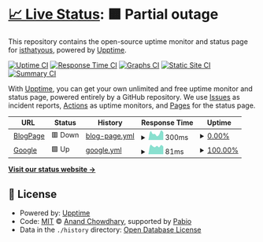 # [📈 Live Status](https://isthatyous.github.io/Regtech-monitoring): <!--live status--> **🟧 Partial outage**

This repository contains the open-source uptime monitor and status page for [isthatyous](https://isthatyous.github.io/Regtech-monitoring), powered by [Upptime](https://github.com/upptime/upptime).

[![Uptime CI](https://github.com/isthatyous/Regtech-monitoring/workflows/Uptime%20CI/badge.svg)](https://github.com/isthatyous/Regtech-monitoring/actions?query=workflow%3A%22Uptime+CI%22)
[![Response Time CI](https://github.com/isthatyous/Regtech-monitoring/workflows/Response%20Time%20CI/badge.svg)](https://github.com/isthatyous/Regtech-monitoring/actions?query=workflow%3A%22Response+Time+CI%22)
[![Graphs CI](https://github.com/isthatyous/Regtech-monitoring/workflows/Graphs%20CI/badge.svg)](https://github.com/isthatyous/Regtech-monitoring/actions?query=workflow%3A%22Graphs+CI%22)
[![Static Site CI](https://github.com/isthatyous/Regtech-monitoring/workflows/Static%20Site%20CI/badge.svg)](https://github.com/isthatyous/Regtech-monitoring/actions?query=workflow%3A%22Static+Site+CI%22)
[![Summary CI](https://github.com/isthatyous/Regtech-monitoring/workflows/Summary%20CI/badge.svg)](https://github.com/isthatyous/Regtech-monitoring/actions?query=workflow%3A%22Summary+CI%22)

With [Upptime](https://upptime.js.org), you can get your own unlimited and free uptime monitor and status page, powered entirely by a GitHub repository. We use [Issues](https://github.com/isthatyous/Regtech-monitoring/issues) as incident reports, [Actions](https://github.com/isthatyous/Regtech-monitoring/actions) as uptime monitors, and [Pages](https://isthatyous.github.io/Regtech-monitoring) for the status page.

<!--start: status pages-->
<!-- This summary is generated by Upptime (https://github.com/upptime/upptime) -->
<!-- Do not edit this manually, your changes will be overwritten -->
<!-- prettier-ignore -->
| URL | Status | History | Response Time | Uptime |
| --- | ------ | ------- | ------------- | ------ |
| <img alt="" src="https://icons.duckduckgo.com/ip3/blog.shivamcodes.me.ico" height="13"> [BlogPage](https://blog.shivamcodes.me) | 🟥 Down | [blog-page.yml](https://github.com/isthatyous/Regtech-monitoring/commits/HEAD/history/blog-page.yml) | <details><summary><img alt="Response time graph" src="./graphs/blog-page/response-time-week.png" height="20"> 300ms</summary><br><a href="https://isthatyous.github.io/Regtech-monitoring/history/blog-page"><img alt="Response time 294" src="https://img.shields.io/endpoint?url=https%3A%2F%2Fraw.githubusercontent.com%2Fisthatyous%2FRegtech-monitoring%2FHEAD%2Fapi%2Fblog-page%2Fresponse-time.json"></a><br><a href="https://isthatyous.github.io/Regtech-monitoring/history/blog-page"><img alt="24-hour response time 344" src="https://img.shields.io/endpoint?url=https%3A%2F%2Fraw.githubusercontent.com%2Fisthatyous%2FRegtech-monitoring%2FHEAD%2Fapi%2Fblog-page%2Fresponse-time-day.json"></a><br><a href="https://isthatyous.github.io/Regtech-monitoring/history/blog-page"><img alt="7-day response time 300" src="https://img.shields.io/endpoint?url=https%3A%2F%2Fraw.githubusercontent.com%2Fisthatyous%2FRegtech-monitoring%2FHEAD%2Fapi%2Fblog-page%2Fresponse-time-week.json"></a><br><a href="https://isthatyous.github.io/Regtech-monitoring/history/blog-page"><img alt="30-day response time 283" src="https://img.shields.io/endpoint?url=https%3A%2F%2Fraw.githubusercontent.com%2Fisthatyous%2FRegtech-monitoring%2FHEAD%2Fapi%2Fblog-page%2Fresponse-time-month.json"></a><br><a href="https://isthatyous.github.io/Regtech-monitoring/history/blog-page"><img alt="1-year response time 294" src="https://img.shields.io/endpoint?url=https%3A%2F%2Fraw.githubusercontent.com%2Fisthatyous%2FRegtech-monitoring%2FHEAD%2Fapi%2Fblog-page%2Fresponse-time-year.json"></a></details> | <details><summary><a href="https://isthatyous.github.io/Regtech-monitoring/history/blog-page">0.00%</a></summary><a href="https://isthatyous.github.io/Regtech-monitoring/history/blog-page"><img alt="All-time uptime 0.00%" src="https://img.shields.io/endpoint?url=https%3A%2F%2Fraw.githubusercontent.com%2Fisthatyous%2FRegtech-monitoring%2FHEAD%2Fapi%2Fblog-page%2Fuptime.json"></a><br><a href="https://isthatyous.github.io/Regtech-monitoring/history/blog-page"><img alt="24-hour uptime 0.00%" src="https://img.shields.io/endpoint?url=https%3A%2F%2Fraw.githubusercontent.com%2Fisthatyous%2FRegtech-monitoring%2FHEAD%2Fapi%2Fblog-page%2Fuptime-day.json"></a><br><a href="https://isthatyous.github.io/Regtech-monitoring/history/blog-page"><img alt="7-day uptime 0.00%" src="https://img.shields.io/endpoint?url=https%3A%2F%2Fraw.githubusercontent.com%2Fisthatyous%2FRegtech-monitoring%2FHEAD%2Fapi%2Fblog-page%2Fuptime-week.json"></a><br><a href="https://isthatyous.github.io/Regtech-monitoring/history/blog-page"><img alt="30-day uptime 0.00%" src="https://img.shields.io/endpoint?url=https%3A%2F%2Fraw.githubusercontent.com%2Fisthatyous%2FRegtech-monitoring%2FHEAD%2Fapi%2Fblog-page%2Fuptime-month.json"></a><br><a href="https://isthatyous.github.io/Regtech-monitoring/history/blog-page"><img alt="1-year uptime 0.00%" src="https://img.shields.io/endpoint?url=https%3A%2F%2Fraw.githubusercontent.com%2Fisthatyous%2FRegtech-monitoring%2FHEAD%2Fapi%2Fblog-page%2Fuptime-year.json"></a></details>
| <img alt="" src="https://icons.duckduckgo.com/ip3/www.google.com.ico" height="13"> [Google](https://www.google.com) | 🟩 Up | [google.yml](https://github.com/isthatyous/Regtech-monitoring/commits/HEAD/history/google.yml) | <details><summary><img alt="Response time graph" src="./graphs/google/response-time-week.png" height="20"> 81ms</summary><br><a href="https://isthatyous.github.io/Regtech-monitoring/history/google"><img alt="Response time 103" src="https://img.shields.io/endpoint?url=https%3A%2F%2Fraw.githubusercontent.com%2Fisthatyous%2FRegtech-monitoring%2FHEAD%2Fapi%2Fgoogle%2Fresponse-time.json"></a><br><a href="https://isthatyous.github.io/Regtech-monitoring/history/google"><img alt="24-hour response time 76" src="https://img.shields.io/endpoint?url=https%3A%2F%2Fraw.githubusercontent.com%2Fisthatyous%2FRegtech-monitoring%2FHEAD%2Fapi%2Fgoogle%2Fresponse-time-day.json"></a><br><a href="https://isthatyous.github.io/Regtech-monitoring/history/google"><img alt="7-day response time 81" src="https://img.shields.io/endpoint?url=https%3A%2F%2Fraw.githubusercontent.com%2Fisthatyous%2FRegtech-monitoring%2FHEAD%2Fapi%2Fgoogle%2Fresponse-time-week.json"></a><br><a href="https://isthatyous.github.io/Regtech-monitoring/history/google"><img alt="30-day response time 90" src="https://img.shields.io/endpoint?url=https%3A%2F%2Fraw.githubusercontent.com%2Fisthatyous%2FRegtech-monitoring%2FHEAD%2Fapi%2Fgoogle%2Fresponse-time-month.json"></a><br><a href="https://isthatyous.github.io/Regtech-monitoring/history/google"><img alt="1-year response time 103" src="https://img.shields.io/endpoint?url=https%3A%2F%2Fraw.githubusercontent.com%2Fisthatyous%2FRegtech-monitoring%2FHEAD%2Fapi%2Fgoogle%2Fresponse-time-year.json"></a></details> | <details><summary><a href="https://isthatyous.github.io/Regtech-monitoring/history/google">100.00%</a></summary><a href="https://isthatyous.github.io/Regtech-monitoring/history/google"><img alt="All-time uptime 100.00%" src="https://img.shields.io/endpoint?url=https%3A%2F%2Fraw.githubusercontent.com%2Fisthatyous%2FRegtech-monitoring%2FHEAD%2Fapi%2Fgoogle%2Fuptime.json"></a><br><a href="https://isthatyous.github.io/Regtech-monitoring/history/google"><img alt="24-hour uptime 100.00%" src="https://img.shields.io/endpoint?url=https%3A%2F%2Fraw.githubusercontent.com%2Fisthatyous%2FRegtech-monitoring%2FHEAD%2Fapi%2Fgoogle%2Fuptime-day.json"></a><br><a href="https://isthatyous.github.io/Regtech-monitoring/history/google"><img alt="7-day uptime 100.00%" src="https://img.shields.io/endpoint?url=https%3A%2F%2Fraw.githubusercontent.com%2Fisthatyous%2FRegtech-monitoring%2FHEAD%2Fapi%2Fgoogle%2Fuptime-week.json"></a><br><a href="https://isthatyous.github.io/Regtech-monitoring/history/google"><img alt="30-day uptime 100.00%" src="https://img.shields.io/endpoint?url=https%3A%2F%2Fraw.githubusercontent.com%2Fisthatyous%2FRegtech-monitoring%2FHEAD%2Fapi%2Fgoogle%2Fuptime-month.json"></a><br><a href="https://isthatyous.github.io/Regtech-monitoring/history/google"><img alt="1-year uptime 99.98%" src="https://img.shields.io/endpoint?url=https%3A%2F%2Fraw.githubusercontent.com%2Fisthatyous%2FRegtech-monitoring%2FHEAD%2Fapi%2Fgoogle%2Fuptime-year.json"></a></details>

<!--end: status pages-->

[**Visit our status website →**](https://isthatyous.github.io/Regtech-monitoring)

## 📄 License

- Powered by: [Upptime](https://github.com/upptime/upptime)
- Code: [MIT](./LICENSE) © [Anand Chowdhary](https://anandchowdhary.com), supported by [Pabio](https://pabio.com)
- Data in the `./history` directory: [Open Database License](https://opendatacommons.org/licenses/odbl/1-0/)
